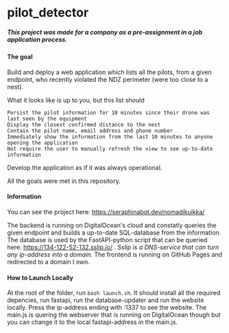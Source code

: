 # pilot_detector

##### This project was made for a company as a pre-assignment in a job application process.

#### The goal
Build and deploy a web application which lists all the pilots, from a given endpoint, who recently violated the NDZ perimeter (were too close to a nest).

What it looks like is up to you, but this list should

    Persist the pilot information for 10 minutes since their drone was last seen by the equipment
    Display the closest confirmed distance to the nest
    Contain the pilot name, email address and phone number
    Immediately show the information from the last 10 minutes to anyone opening the application
    Not require the user to manually refresh the view to see up-to-date information

Develop the application as if it was always operational. 

All the goals were met in this repository.

#### Information
You can see the project here: https://seraphinabot.dev/nomadikuikka/

The backend is running on DigitalOcean's cloud and constatly queries the given endpoint and builds a up-to-date SQL-database from the information.
The database is used by the FastAPI-python script that can be queried here: https://134-122-52-132.sslip.io/ . *Sslip is a DNS-service that can turn any ip-address into a domain.*
The frontend is running on GitHub Pages and redirected to a domain I own.

#### How to Launch Locally
At the root of the folder, run `bash launch.sh`. It should install all the required depencies, run fastapi, run the database-updater and run the website locally.
Press the ip-address ending with :1337 to see the website.
The main.js is quering the webserver that is running on DigitalOcean though but you can change it to the local fastapi-address in the main.js.
